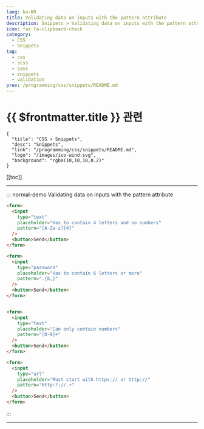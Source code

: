 ```yaml
---
lang: ko-KR
title: Validating data on inputs with the pattern attribute
description: Snippets > Validating data on inputs with the pattern attribute
icon: fas fa-clipboard-check
category: 
  - CSS
  - Snippets
tag: 
  - css
  - scss
  - sass
  - snippets
  - validation
prev: /programming/css/snippets/README.md
---
```


# {{ $frontmatter.title }} 관련

```component VPCard
{
  "title": "CSS > Snippets",
  "desc": "Snippets",
  "link": "/programming/css/snippets/README.md",
  "logo": "/images/ico-wind.svg",
  "background": "rgba(10,10,10,0.2)"
}
```

[[toc]]

---

::: normal-demo Validating data on inputs with the pattern attribute

```html
<form>
  <input 
    type="text"
    placeholder="Has to contain 4 letters and no numbers"
    pattern="[A-Za-z]{4}"
  />
  <button>Send</button>
</form>

<form>
  <input 
    type="password"
    placeholder="Has to contain 6 letters or more"
    pattern=".{6,}"
  />
  <button>Send</button>
</form>


<form>
  <input 
    type="text"
    placeholder="Can only contain numbers"
    pattern="[0-9]+"
  />
  <button>Send</button>
</form>

<form>
  <input
    type="url"
    placeholder="Must start with https:// or http://"
    pattern="http:?://.+"
  />
  <button>Send</button>
</form>
```

:::

---

<TagLinks />
